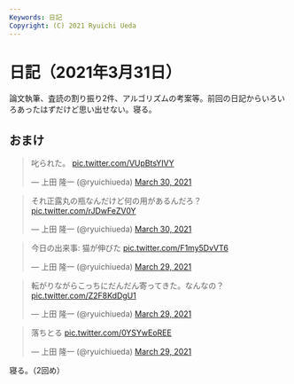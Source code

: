 ```yaml
---
Keywords: 日記
Copyright: (C) 2021 Ryuichi Ueda
---
```


# 日記（2021年3月31日）


論文執筆、査読の割り振り2件、アルゴリズムの考案等。前回の日記からいろいろあったはずだけど思い出せない。寝る。

## おまけ

<blockquote class="twitter-tweet"><p lang="ja" dir="ltr">叱られた。 <a href="https://t.co/VUpBtsYIVY">pic.twitter.com/VUpBtsYIVY</a></p>&mdash; 上田 隆一 (@ryuichiueda) <a href="https://twitter.com/ryuichiueda/status/1376891069552422913?ref_src=twsrc%5Etfw">March 30, 2021</a></blockquote> <script async src="https://platform.twitter.com/widgets.js" charset="utf-8"></script>

<blockquote class="twitter-tweet"><p lang="ja" dir="ltr">それ正露丸の瓶なんだけど何の用があるんだろ？ <a href="https://t.co/rJDwFeZV0Y">pic.twitter.com/rJDwFeZV0Y</a></p>&mdash; 上田 隆一 (@ryuichiueda) <a href="https://twitter.com/ryuichiueda/status/1376841727957299205?ref_src=twsrc%5Etfw">March 30, 2021</a></blockquote> <script async src="https://platform.twitter.com/widgets.js" charset="utf-8"></script>

<blockquote class="twitter-tweet"><p lang="ja" dir="ltr">今日の出来事: 猫が伸びた <a href="https://t.co/F1my5DvVT6">pic.twitter.com/F1my5DvVT6</a></p>&mdash; 上田 隆一 (@ryuichiueda) <a href="https://twitter.com/ryuichiueda/status/1376523364060172291?ref_src=twsrc%5Etfw">March 29, 2021</a></blockquote> <script async src="https://platform.twitter.com/widgets.js" charset="utf-8"></script>

<blockquote class="twitter-tweet"><p lang="ja" dir="ltr">転がりながらこっちにだんだん寄ってきた。なんなの？ <a href="https://t.co/Z2F8KdDgU1">pic.twitter.com/Z2F8KdDgU1</a></p>&mdash; 上田 隆一 (@ryuichiueda) <a href="https://twitter.com/ryuichiueda/status/1376422106011824132?ref_src=twsrc%5Etfw">March 29, 2021</a></blockquote> <script async src="https://platform.twitter.com/widgets.js" charset="utf-8"></script>

<blockquote class="twitter-tweet"><p lang="ja" dir="ltr">落ちとる <a href="https://t.co/0YSYwEoREE">pic.twitter.com/0YSYwEoREE</a></p>&mdash; 上田 隆一 (@ryuichiueda) <a href="https://twitter.com/ryuichiueda/status/1376416692700467200?ref_src=twsrc%5Etfw">March 29, 2021</a></blockquote> <script async src="https://platform.twitter.com/widgets.js" charset="utf-8"></script>

寝る。（2回め）
